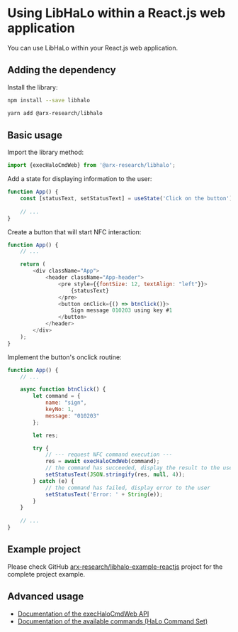# Using LibHaLo within a React.js web application

You can use LibHaLo within your React.js web application.

## Adding the dependency

Install the library:

```bash
npm install --save libhalo
```
```bash
yarn add @arx-research/libhalo
```

## Basic usage

Import the library method:

```javascript
import {execHaloCmdWeb} from '@arx-research/libhalo';
```

Add a state for displaying information to the user:

```javascript
function App() {
    const [statusText, setStatusText] = useState('Click on the button');
    
    // ...
}
```

Create a button that will start NFC interaction:

```javascript
function App() {
    // ...

    return (
        <div className="App">
            <header className="App-header">
                <pre style={{fontSize: 12, textAlign: "left"}}>
                    {statusText}
                </pre>
                <button onClick={() => btnClick()}>
                    Sign message 010203 using key #1
                </button>
            </header>
        </div>
    );
}
```

Implement the button's onclick routine:

```javascript
function App() {
    // ...

    async function btnClick() {
        let command = {
            name: "sign",
            keyNo: 1,
            message: "010203"
        };

        let res;

        try {
            // --- request NFC command execution ---
            res = await execHaloCmdWeb(command);
            // the command has succeeded, display the result to the user
            setStatusText(JSON.stringify(res, null, 4));
        } catch (e) {
            // the command has failed, display error to the user
            setStatusText('Error: ' + String(e));
        }
    }
    
    // ...
}
```

## Example project

Please check GitHub [arx-research/libhalo-example-reactjs](https://github.com/arx-research/libhalo-example-reactjs) project for the complete project example.

## Advanced usage

* [Documentation of the execHaloCmdWeb API](/docs/api-web.md)
* [Documentation of the available commands (HaLo Command Set)](/docs/halo-command-set.md)
